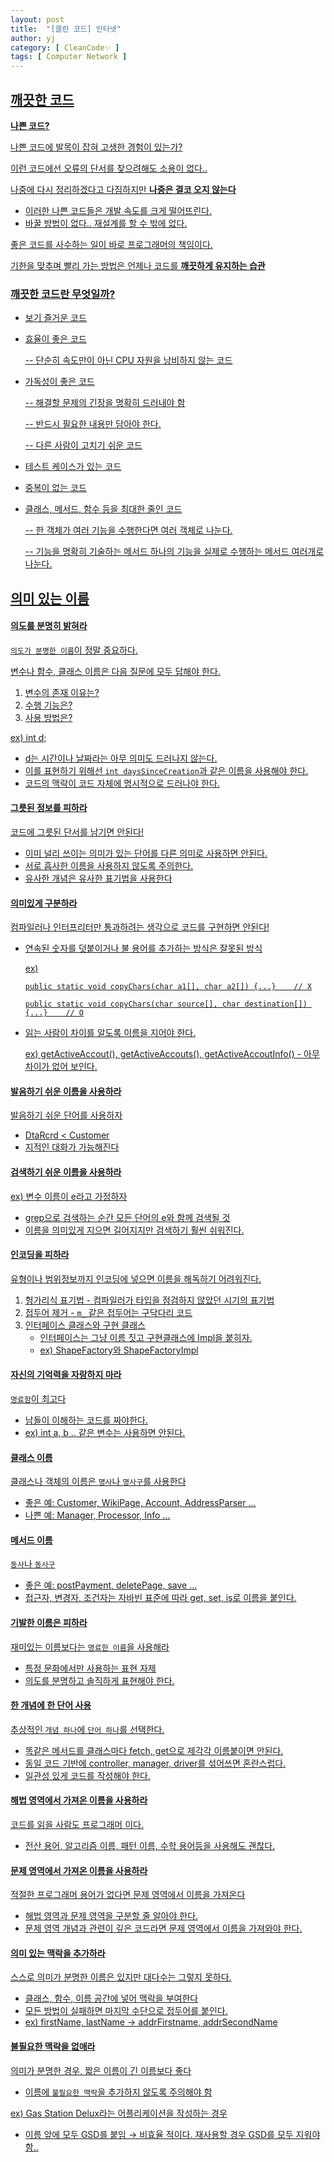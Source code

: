 ```yaml
---
layout: post
title:  "[클린 코드] 인터넷"
author: yj
category: [ CleanCode✨ ]
tags: [ Computer Network ]
---
```


## <a href="#">깨끗한 코드<br/>

**나쁜 코드?**

나쁜 코드에 발목이 잡혀 고생한 경험이 있는가?

이런 코드에선 오류의 단서를 찾으려해도 소용이 없다..

나중에 다시 정리하겠다고 다짐하지만 **나중은 결코 오지 않는다**
- 이러한 나쁜 코드들은 개발 속도를 크게 떨어뜨린다.
- 바꿀 방법이 없다.. 재설계를 할 수 밖에 없다.

좋은 코드를 사수하는 일이 바로 프로그래머의 책임이다.

기한을 맞추며 빨리 가는 방법은 언제나 코드를 __깨끗하게 유지하는 습관__

### 깨끗한 코드란 무엇일까?

- 보기 즐거운 코드
- 효율이 좋은 코드

    -- 단순히 속도만이 아닌 CPU 자원을 낭비하지 않는 코드
- 가독성이 좋은 코드

    -- 해결할 문제의 긴장을 명확히 드러내야 함

    -- 반드시 필요한 내용만 담아야 한다.

    -- 다른 사람이 고치기 쉬운 코드
- 테스트 케이스가 있는 코드
- 중복이 없는 코드
- 클래스, 메서드, 함수 등을 최대한 줄인 코드

    -- 한 객체가 여러 기능을 수행한다면 여러 객체로 나눈다.

    -- 기능을 명확히 기술하는 메서드 하나의 기능을 실제로 수행하는 메서드 여러개로 나눈다.

## <a href="#">의미 있는 이름<br/>

#### 의도를 분명히 밝혀라

`의도가 분명한 이름`이 정말 중요하다.

변수나 함수, 클래스 이름은 다음 질문에 모두 답해야 한다.
1. 변수의 존재 이유는?
2. 수행 기능은?
3. 사용 방법은?

ex) int d;
- d는 시간이나 날짜라는 아무 의미도 드러나지 않는다.
- 이를 표현하기 위해선 `int daysSinceCreation`과 같은 이름을 사용해야 한다.
- 코드의 맥락이 코드 자체에 명시적으로 드러나야 한다.

#### 그릇된 정보를 피하라

코드에 그릇된 단서를 남기면 안된다!
- 이미 널리 쓰이는 의미가 있는 단어를 다른 의미로 사용하면 안된다.
- 서로 흡사한 이름을 사용하지 않도록 주의한다.
- 유사한 개념은 유사한 표기법을 사용한다

#### 의미있게 구분하라

컴파일러나 인터프리터만 통과하려는 생각으로 코드를 구현하면 안된다!
- 연속된 숫자를 덧붙이거나 불 용어를 추가하는 방식은 잘못된 방식

    ex)
    ```
    public static void copyChars(char a1[], char a2[]) {...}    // X

    public static void copyChars(char source[], char destination[]) {...}    // O
    ```
- 읽는 사람이 차이를 알도록 이름을 지어야 한다.

    ex) getActiveAccout(), getActiveAccouts(), getActiveAccoutInfo()    - 아무 차이가 없어 보인다.

#### 발음하기 쉬운 이름을 사용하라

발음하기 쉬운 단어를 사용하자
- DtaRcrd < Customer
- 지적인 대화가 가능해진다

#### 검색하기 쉬운 이름을 사용하라

ex) 변수 이름이 e라고 가정하자
- grep으로 검색하는 순간 모든 단어의 e와 함께 검색될 것
- 이름을 의미있게 지으면 길어지지만 검색하기 훨씬 쉬워진다.

#### 인코딩을 피하라

유형이나 범위정보까지 인코딩에 넣으면 이름을 해독하기 어려워진다.

1. 헝가리식 표기법 - 컴파일러가 타입을 점검하지 않았던 시기의 표기법
2. 접두어 제거 - `m_` 같은 접두어는 구닥다리 코드
3. 인터페이스 클래스와 구현 클래스
    - 인터페이스는 그냥 이름 짓고 구현클래스에 Impl을 붙히자.
    - ex) ShapeFactory와 ShapeFactoryImpl

#### 자신의 기억력을 자랑하지 마라

`명료함`이 최고다
- 남들이 이해하는 코드를 짜야한다.
- ex) int a, b .. 같은 변수는 사용하면 안된다.


#### 클래스 이름

클래스나 객체의 이름은 `명사`나 `명사구`를 사용한다
- 좋은 예: Customer, WikiPage, Account, AddressParser ... 
- 나쁜 예: Manager, Processor, Info ...

#### 메서드 이름

`동사`나 `동사구`
- 좋은 예: postPayment, deletePage, save ...
- 접근자, 변경자, 조건자는 자바빈 표준에 따라 get, set, is로 이름을 붙인다.

#### 기발한 이름은 피하라

재미있는 이름보다는 `명료한 이름`을 사용해라
- 특정 문화에서만 사용하는 표현 자제
- 의도를 분명하고 솔직하게 표현해야 한다.

#### 한 개념에 한 단어 사용

추상적인 `개념 하나`에 `단어 하나`를 선택한다.
- 똑같은 메서드를 클래스마다 fetch, get으로 제각각 이름붙이면 안된다.
- 동일 코드 기반에 controller, manager, driver를 섞어쓰면 혼란스럽다.
- 일관성 있게 코드를 작성해야 한다.

#### 해법 영역에서 가져온 이름을 사용하라

코드를 읽을 사람도 프로그래머 이다.
- 전산 용어, 알고리즘 이름, 패턴 이름, 수학 용어등을 사용해도 괜찮다.

#### 문제 영역에서 가져온 이름을 사용하라

적절한 프로그래머 용어가 없다면 문제 영역에서 이름을 가져온다
- 해법 영역과 문제 영역을 구분할 줄 알아야 한다.
- 문제 영역 개념과 관련이 깊은 코드라면 문제 영역에서 이름을 가져와야 한다.

#### 의미 있는 맥락을 추가하라

스스로 의미가 분명한 이름은 있지만 대다수는 그렇지 못하다.
- 클래스, 함수, 이름 공간에 넣어 맥락을 부여한다
- 모든 방법이 실패하면 마지막 수단으로 접두어를 붙인다.
- ex) firstName, lastName → addrFirstname, addrSecondName

#### 불필요한 맥락을 없애라

의미가 분명한 경우, 짧은 이름이 긴 이름보다 좋다
- 이름에 `불필요한 맥락`을 추가하지 않도록 주의해야 함

ex) Gas Station Delux라는 어플리케이션을 작성하는 경우
- 이름 앞에 모두 GSD를 붙임
→ 비효율 적이다. 재사용할 경우 GSD를 모두 지워야함..